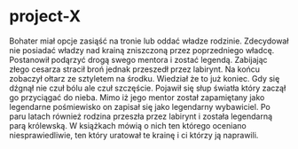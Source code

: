 # project-X
Bohater miał opcje zasiąść na tronie lub oddać władze rodzinie. Zdecydował nie posiadać władzy nad krainą zniszczoną przez poprzedniego władcę. Postanowił podąrzyć drogą swego mentora i zostać legendą. Zabijając złego cesarza stracił broń jednak przeszedł przez labirynt. Na końcu zobaczył ołtarz ze sztyletem na środku. Wiedział że to już koniec. Gdy się dźgnął nie czuł bólu ale czuł szczęście. Pojawił się słup światła który zaczął go przyciągać do nieba. Mimo iż jego mentor został zapamiętany jako legendarne pośmiewisko on zapisał się jako legendarny wybawiciel. Po paru latach również rodzina przeszła przez labirynt i została legendarną parą królewską. W książkach mówią o nich ten którego oceniano niesprawiedliwie, ten który uratował te krainę i ci którzy ją naprawili.
